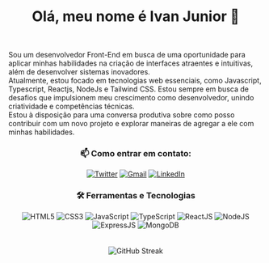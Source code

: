 # <div align ='center' > Olá, meu nome é Ivan Junior 👋 </div>


<br/>


Sou um desenvolvedor Front-End em busca de uma oportunidade para aplicar minhas habilidades na criação de interfaces atraentes e intuitivas, além de desenvolver sistemas inovadores.<br/>
Atualmente, estou focado em tecnologias web essenciais, como Javascript, Typescript, Reactjs, NodeJs e Tailwind CSS. Estou sempre em busca de desafios que impulsionem meu crescimento como desenvolvedor, unindo criatividade e competências técnicas.<br/>
Estou à disposição para uma conversa produtiva sobre como posso contribuir com um novo projeto e explorar maneiras de agregar a ele com minhas habilidades.</div>

### <div align ='center'>📫 Como entrar em contato:</div>

<div align ='center'>
  <a href="https://twitter.com/JOTA94"><img src="https://img.shields.io/badge/-Twitter-blue?style=flat-square&logo=Twitter&logoColor=white" alt="Twitter"></a>
  <a href="mailto:contato.ivanfrancajr@gmail.com"><img src="https://img.shields.io/badge/-Gmail-c14438?style=flat-square&logo=Gmail&logoColor=white" alt="Gmail"></a>
  <a href="https://www.linkedin.com/in/ivanjrdev/"><img src="https://img.shields.io/badge/-LinkedIn-0077B5?style=flat-square&logo=Linkedin&logoColor=white" alt="LinkedIn"></a>
</div>

### <div align ='center'>🛠️ Ferramentas e Tecnologias</div>

<div align ='center'>
  <img src="https://img.shields.io/badge/-HTML5-E34F26?style=flat-square&logo=html5&logoColor=white" alt="HTML5">
  <img src="https://img.shields.io/badge/-CSS3-1572B6?style=flat-square&logo=css3&logoColor=white" alt="CSS3">
  <img src="https://img.shields.io/badge/-JavaScript-F7DF1E?style=flat-square&logo=javascript&logoColor=black" alt="JavaScript">
  <img src="https://img.shields.io/badge/-TypeScript-007ACC?style=flat-square&logo=typescript&logoColor=white" alt="TypeScript">
  <img src="https://img.shields.io/badge/-ReactJS-61DAFB?style=flat-square&logo=react&logoColor=black" alt="ReactJS">
  <img src="https://img.shields.io/badge/-NodeJS-339933?style=flat-square&logo=node.js&logoColor=white" alt="NodeJS">
  <img src="https://img.shields.io/badge/-Express-000000?style=flat-square&logo=express&logoColor=white" alt="ExpressJS">
  <img src="https://img.shields.io/badge/-MongoDB-47A248?style=flat-square&logo=mongodb&logoColor=white" alt="MongoDB">
</div>
<br>
<div align="center">
  <br/>
<img  src="https://github-readme-streak-stats.herokuapp.com/?user=ivanfrancajunior&theme=dark&mode=weekly"  alt="GitHub Streak">


